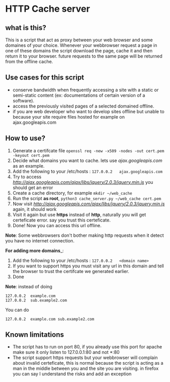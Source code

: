 HTTP Cache server
=========

what is this?
-------------

This is a script that act as proxy between your web browser and some domaines of your choice.
Whenever your webbrowser request a page in one of these domains the script download the page, cache it and then return it to your browser.
future requests to the same page will be returned from the offline cache.

Use cases for this script
-------------------------

- conserve bandwidth when frequently accessing a site with a static or semi-static content (ex: documentations of certain version of a software).
- access the previously visited pages of a selected domained offline.
- if you are web developer who want to develop sites offline but unable to because your site require files hosted for example on ajax.googleapis.com

How to use?
--------------------------

1. Generate a certifcate file  `openssl req -new -x509 -nodes -out cert.pem -keyout cert.pem` 
2. Decide what domains you want to cache. lets use _ajax.googleapis.com_ as an example.
3. Add the following to your /etc/hosts : `127.0.0.2   ajax.googleapis.com`
4. Try to access _http://ajax.googleapis.com/ajax/libs/jquery/2.0.3/jquery.min.js_ you should get an error
5. Create a cache directory, for example `mkdir ~/web_cache`
6. Run the script __as root__, `python3 cache_server.py ~/web_cache cert.pem`
7. Now visit _http://ajax.googleapis.com/ajax/libs/jquery/2.0.3/jquery.min.js_ again, it should work
8. Visit it again but use __https__ instead of __http__, naturally you will get certeficate error. say you trust this certeficate.
9. Done! Now you can access this url offline.

__Note__: Some webbrowsers don't bother making http requests when it detect you have no internet connection.

__For adding more domains___:
1. Add the following to your /etc/hosts : `127.0.0.2   <domain name>`
2. If you want to support https you must visit any url in this domain and tell the browser to trust the certifcate we generated earlier. 
3. Done

__Note__: instead of doing

    127.0.0.2  example.com
    127.0.0.2  sub.example2.com

You can do

    127.0.0.2  example.com sub.example2.com

Known limitations
---------------------------
* The script has to run on port 80, if you already use this port for apache make sure it only listen to 127.0.0.1:80 and not *:80
* The script support https requests but your webbrowser will complain about invalid certeficate, this is normal because the script is acting as a man in the middle between you and the site you are visiting. in firefox you can say I understand the risks and add an exception
